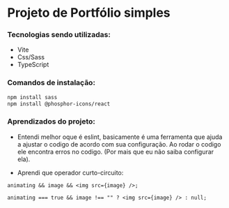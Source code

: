 # Projeto de Portfólio simples

### Tecnologias sendo utilizadas:

- Vite
- Css/Sass
- TypeScript

### Comandos de instalação:

```bash
npm install sass
npm install @phosphor-icons/react
```

### Aprendizados do projeto:

- Entendi melhor oque é eslint, basicamente é uma ferramenta que ajuda a ajustar o codigo de acordo com sua configuração. Ao rodar o codigo ele encontra erros no codigo. (Por mais que eu não saiba configurar ela).

- Aprendi que operador curto-circuito:
```tsx
animating && image && <img src={image} />;
```





```tsx
animating === true && image !== "" ? <img src={image} /> : null;
```
